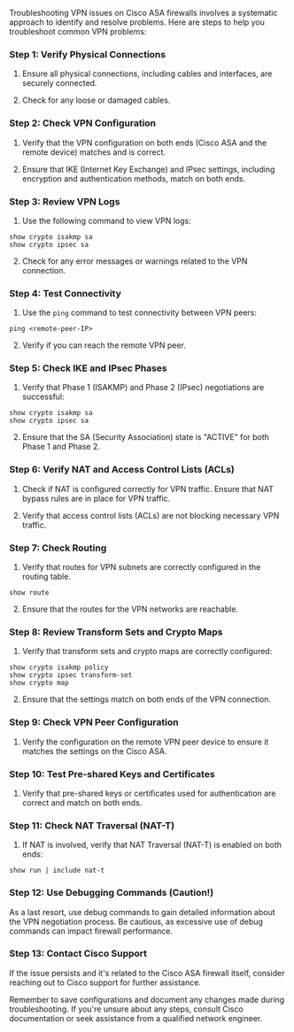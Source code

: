 Troubleshooting VPN issues on Cisco ASA firewalls involves a systematic approach to identify and resolve problems. Here are steps to help you troubleshoot common VPN problems:

### Step 1: Verify Physical Connections

1. Ensure all physical connections, including cables and interfaces, are securely connected.

2. Check for any loose or damaged cables.

### Step 2: Check VPN Configuration

1. Verify that the VPN configuration on both ends (Cisco ASA and the remote device) matches and is correct.

2. Ensure that IKE (Internet Key Exchange) and IPsec settings, including encryption and authentication methods, match on both ends.

### Step 3: Review VPN Logs

1. Use the following command to view VPN logs:

```shell
show crypto isakmp sa
show crypto ipsec sa
```

2. Check for any error messages or warnings related to the VPN connection.

### Step 4: Test Connectivity

1. Use the `ping` command to test connectivity between VPN peers:

```shell
ping <remote-peer-IP>
```

2. Verify if you can reach the remote VPN peer.

### Step 5: Check IKE and IPsec Phases

1. Verify that Phase 1 (ISAKMP) and Phase 2 (IPsec) negotiations are successful:

```shell
show crypto isakmp sa
show crypto ipsec sa
```

2. Ensure that the SA (Security Association) state is "ACTIVE" for both Phase 1 and Phase 2.

### Step 6: Verify NAT and Access Control Lists (ACLs)

1. Check if NAT is configured correctly for VPN traffic. Ensure that NAT bypass rules are in place for VPN traffic.

2. Verify that access control lists (ACLs) are not blocking necessary VPN traffic.

### Step 7: Check Routing

1. Verify that routes for VPN subnets are correctly configured in the routing table.

```shell
show route
```

2. Ensure that the routes for the VPN networks are reachable.

### Step 8: Review Transform Sets and Crypto Maps

1. Verify that transform sets and crypto maps are correctly configured:

```shell
show crypto isakmp policy
show crypto ipsec transform-set
show crypto map
```

2. Ensure that the settings match on both ends of the VPN connection.

### Step 9: Check VPN Peer Configuration

1. Verify the configuration on the remote VPN peer device to ensure it matches the settings on the Cisco ASA.

### Step 10: Test Pre-shared Keys and Certificates

1. Verify that pre-shared keys or certificates used for authentication are correct and match on both ends.

### Step 11: Check NAT Traversal (NAT-T)

1. If NAT is involved, verify that NAT Traversal (NAT-T) is enabled on both ends:

```shell
show run | include nat-t
```

### Step 12: Use Debugging Commands (Caution!)

As a last resort, use debug commands to gain detailed information about the VPN negotiation process. Be cautious, as excessive use of debug commands can impact firewall performance.

### Step 13: Contact Cisco Support

If the issue persists and it's related to the Cisco ASA firewall itself, consider reaching out to Cisco support for further assistance.

Remember to save configurations and document any changes made during troubleshooting. If you're unsure about any steps, consult Cisco documentation or seek assistance from a qualified network engineer.
